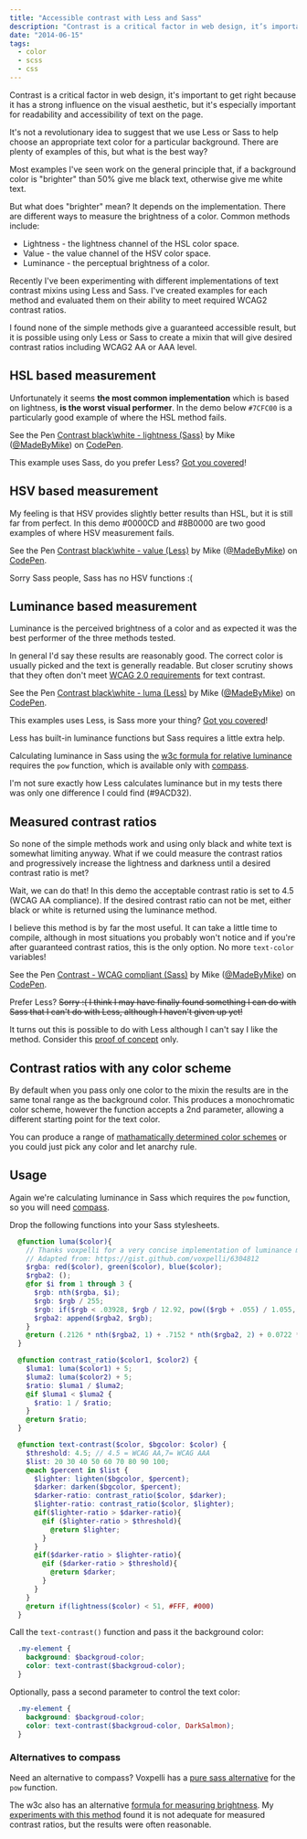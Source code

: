 ```yaml
---
title: "Accessible contrast with Less and Sass"
description: "Contrast is a critical factor in web design, it’s important to get right because it has a strong influence on the visual aesthetic, but it’s especially important for readability and accessibility of text on the page. It’s not a revolutionary idea to suggest that we use Less or Sass to help choose an appropriate text color for a particular background. There are plenty of examples of this, but what is the best way? "
date: "2014-06-15"
tags: 
  - color
  - scss
  - css
---
```


Contrast is a critical factor in web design, it's important to get right because it has a strong influence on the visual aesthetic, but it's especially important for readability and accessibility of text on the page.

It's not a revolutionary idea to suggest that we use Less or Sass to help choose an appropriate text color for a particular background. There are plenty of examples of this, but what is the best way?

Most examples I've seen work on the general principle that, if a background color is "brighter" than 50% give me black text, otherwise give me white text.

But what does "brighter" mean? It depends on the implementation. There are different ways to measure the brightness of a color. Common methods include:

- Lightness - the lightness channel of the HSL color space.
- Value - the value channel of the HSV color space.
- Luminance - the perceptual brightness of a color.

Recently I've been experimenting with different implementations of text contrast mixins using Less and Sass. I've created examples for each method and evaluated them on their ability to meet required WCAG2 contrast ratios.

I found none of the simple methods give a guaranteed accessible result, but it is possible using only Less or Sass to create a mixin that will give desired contrast ratios including WCAG2 AA or AAA level.

## HSL based measurement
Unfortunately it seems **the most common implementation** which is based on lightness, **is the worst visual performer**. In the demo below `#7CFC00` is a particularly good example of where the HSL method fails.

<p data-height="266" data-theme-id="6646" data-slug-hash="qjlpF" data-default-tab="result" class='codepen'>See the Pen <a href='http://codepen.io/MadeByMike/pen/qjlpF/'>Contrast black\white - lightness (Sass)</a> by Mike (<a href='http://codepen.io/MadeByMike'>@MadeByMike</a>) on <a href='http://codepen.io'>CodePen</a>.</p>

<script async src="//codepen.io/assets/embed/ei.js"></script>

This example uses Sass, do you prefer Less? [Got you covered](http://codepen.io/MadeByMike/pen/qjlpF)!

## HSV based measurement
My feeling is that HSV provides slightly better results than HSL, but it is still far from perfect. In this demo #0000CD and #8B0000 are two good examples of where HSV measurement fails.

<p data-height="266" data-theme-id="6646" data-slug-hash="hqvod" data-default-tab="result" class='codepen'>See the Pen <a href='http://codepen.io/MadeByMike/pen/hqvod/'>Contrast black\white - value (Less)</a> by Mike (<a href='http://codepen.io/MadeByMike'>@MadeByMike</a>) on <a href='http://codepen.io'>CodePen</a>.</p>
<script async src="//codepen.io/assets/embed/ei.js"></script>
Sorry Sass people, Sass has no HSV functions :(

## Luminance based measurement
Luminance is the perceived brightness of a color and as expected it was the best performer of the three methods tested.

In general I'd say  these results are reasonably good. The correct color is usually picked and the text is generally readable. But closer scrutiny shows that they often don't meet [WCAG 2.0 requirements](http://www.w3.org/TR/WCAG20/#visual-audio-contrast-contrast) for text contrast.

<p data-height="266" data-theme-id="6646" data-slug-hash="jJFqI" data-default-tab="result" class="codepen" data-preview="true">See the Pen <a href='http://codepen.io/MadeByMike/pen/jJFqI/'>Contrast black\white - luma (Less)</a> by Mike (<a href='http://codepen.io/MadeByMike'>@MadeByMike</a>) on <a href='http://codepen.io'>CodePen</a>.</p>

<script async src="//codepen.io/assets/embed/ei.js"></script>

This examples uses Less, is Sass more your thing? [Got you covered](http://codepen.io/MadeByMike/pen/FoBjq)!

Less has built-in luminance functions but Sass requires a little extra help.

<p>Calculating luminance in Sass using the <a href="http://www.w3.org/TR/2008/REC-WCAG20-20081211/#relativeluminancedef">w3c formula for relative luminance</a> requires the <code>pow</code> function, which is available only with <a href="http://compass-style.org/">compass</a>.</p>

I'm not sure exactly how Less calculates luminance but in my tests there was only one difference I could find (#9ACD32).

## Measured contrast ratios

So none of the simple methods work and using only black and white text is somewhat limiting anyway. What if we could measure the contrast ratios and progressively increase the lightness and darkness until a desired contrast ratio is met?

Wait, we can do that! In this demo the acceptable contrast ratio is set to 4.5 (WCAG AA compliance). If the desired contrast ratio can not be met, either black or white is returned using the luminance method.

I believe this method is by far the most useful. It can take a little time to compile, although in most situations you probably won't notice and if you're after guaranteed contrast ratios, this is the only option. No more <code>text-color</code> variables!

<p data-height="266" data-theme-id="6646" data-slug-hash="sDpxg" data-default-tab="result" class='codepen'>See the Pen <a href='http://codepen.io/MadeByMike/pen/sDpxg/'> Contrast - WCAG compliant (Sass)</a> by Mike (<a href='http://codepen.io/MadeByMike'>@MadeByMike</a>) on <a href='http://codepen.io'>CodePen</a>.</p>
<script async src="//codepen.io/assets/embed/ei.js"></script>

<p>Prefer Less? <s>Sorry :( I think I may have finally found something I can do with Sass that I can't do with Less, although I haven't given up yet!</s></p>

It turns out this is possible to do with Less although I can't say I like the method. Consider this [proof of concept](http://codepen.io/MadeByMike/pen/rguCF) only.

## Contrast ratios with any color scheme

By default when you pass only one color to the mixin the results are in the same tonal range as the background color. This produces a monochromatic color scheme, however the function accepts a 2nd parameter, allowing a different starting point for the text color.

You can produce a range of [mathamatically determined color schemes](http://codepen.io/MadeByMike/pen/dqxCB) or you could just pick any color and let anarchy rule.

## Usage

<div class="special-attention">
<p>Again we're calculating luminance in Sass which requires the <code>pow</code> function, so you will need <a href="http://compass-style.org/">compass</a>.</p>
</div>

Drop the following functions into your Sass stylesheets.

```scss
  @function luma($color){  
    // Thanks voxpelli for a very concise implementation of luminance measure in sass
    // Adapted from: https://gist.github.com/voxpelli/6304812
    $rgba: red($color), green($color), blue($color);
    $rgba2: ();
    @for $i from 1 through 3 {
      $rgb: nth($rgba, $i);
      $rgb: $rgb / 255;
      $rgb: if($rgb < .03928, $rgb / 12.92, pow(($rgb + .055) / 1.055, 2.4));
      $rgba2: append($rgba2, $rgb);
    }
    @return (.2126 * nth($rgba2, 1) + .7152 * nth($rgba2, 2) + 0.0722 * nth($rgba2, 3))*100;
  }

  @function contrast_ratio($color1, $color2) {
    $luma1: luma($color1) + 5;
    $luma2: luma($color2) + 5;
    $ratio: $luma1 / $luma2;
    @if $luma1 < $luma2 {
      $ratio: 1 / $ratio;
    }
    @return $ratio;
  }

  @function text-contrast($color, $bgcolor: $color) {
    $threshold: 4.5; // 4.5 = WCAG AA,7= WCAG AAA
    $list: 20 30 40 50 60 70 80 90 100;
    @each $percent in $list {
      $lighter: lighten($bgcolor, $percent);
      $darker: darken($bgcolor, $percent);
      $darker-ratio: contrast_ratio($color, $darker);
      $lighter-ratio: contrast_ratio($color, $lighter);
      @if($lighter-ratio > $darker-ratio){
        @if ($lighter-ratio > $threshold){
          @return $lighter;
        }
      }
      @if($darker-ratio > $lighter-ratio){
        @if ($darker-ratio > $threshold){
          @return $darker;
        }
      }
    }
    @return if(lightness($color) < 51, #FFF, #000)
  }
```

Call the `text-contrast()` function and pass it the background color:

```scss
  .my-element {
	background: $backgroud-color;
    color: text-contrast($backgroud-color);
  }
```
Optionally, pass a second parameter to control the text color:

```scss
  .my-element {
	background: $backgroud-color;
    color: text-contrast($backgroud-color, DarkSalmon);
  }
```

### Alternatives to compass

Need an alternative to compass? Voxpelli has a [pure sass alternative]( https://gist.github.com/voxpelli/6304812#file-_math-scss) for the `pow` function.

The w3c also has an alternative [formula for measuring brightness](http://www.w3.org/WAI/ER/WD-AERT/#color-contrast). My [experiments with this method](http://codepen.io/MadeByMike/pen/fwrhD) found it is not adequate for measured contrast ratios, but the results were often reasonable.

